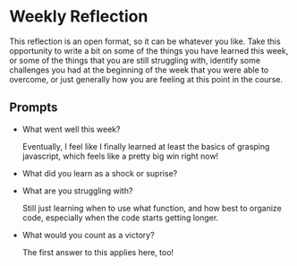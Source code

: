 # Weekly Reflection
This reflection is an open format, so it can be whatever you like. Take this opportunity to write a bit on some of the things you have learned this week, or some of the things that you are still struggling with, identify some challenges you had at the beginning of the week that you were able to overcome, or just generally how you are feeling at this point in the course.

## Prompts
- What went well this week?

  Eventually, I feel like I finally learned at least the basics of grasping javascript, which feels like a pretty big win right now! 

- What did you learn as a shock or suprise?

  

- What are you struggling with?

  Still just learning when to use what function, and how best to organize code, especially when the code starts getting longer.

- What would you count as a victory?

  The first answer to this applies here, too!